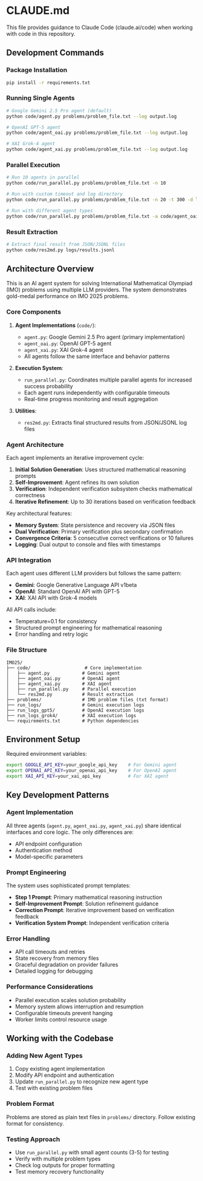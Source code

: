 # CLAUDE.md

This file provides guidance to Claude Code (claude.ai/code) when working with code in this repository.

## Development Commands

### Package Installation
```bash
pip install -r requirements.txt
```

### Running Single Agents
```bash
# Google Gemini 2.5 Pro agent (default)
python code/agent.py problems/problem_file.txt --log output.log

# OpenAI GPT-5 agent
python code/agent_oai.py problems/problem_file.txt --log output.log

# XAI Grok-4 agent
python code/agent_xai.py problems/problem_file.txt --log output.log
```

### Parallel Execution
```bash
# Run 10 agents in parallel
python code/run_parallel.py problems/problem_file.txt -n 10

# Run with custom timeout and log directory
python code/run_parallel.py problems/problem_file.txt -n 20 -t 300 -d logs/custom

# Run with different agent types
python code/run_parallel.py problems/problem_file.txt -a code/agent_oai.py -n 10
```

### Result Extraction
```bash
# Extract final result from JSON/JSONL files
python code/res2md.py logs/results.jsonl
```

## Architecture Overview

This is an AI agent system for solving International Mathematical Olympiad (IMO) problems using multiple LLM providers. The system demonstrates gold-medal performance on IMO 2025 problems.

### Core Components

1. **Agent Implementations** (`code/`):
   - `agent.py`: Google Gemini 2.5 Pro agent (primary implementation)
   - `agent_oai.py`: OpenAI GPT-5 agent
   - `agent_xai.py`: XAI Grok-4 agent
   - All agents follow the same interface and behavior patterns

2. **Execution System**:
   - `run_parallel.py`: Coordinates multiple parallel agents for increased success probability
   - Each agent runs independently with configurable timeouts
   - Real-time progress monitoring and result aggregation

3. **Utilities**:
   - `res2md.py`: Extracts final structured results from JSON/JSONL log files

### Agent Architecture

Each agent implements an iterative improvement cycle:

1. **Initial Solution Generation**: Uses structured mathematical reasoning prompts
2. **Self-Improvement**: Agent refines its own solution
3. **Verification**: Independent verification subsystem checks mathematical correctness
4. **Iterative Refinement**: Up to 30 iterations based on verification feedback

Key architectural features:
- **Memory System**: State persistence and recovery via JSON files
- **Dual Verification**: Primary verification plus secondary confirmation
- **Convergence Criteria**: 5 consecutive correct verifications or 10 failures
- **Logging**: Dual output to console and files with timestamps

### API Integration

Each agent uses different LLM providers but follows the same pattern:
- **Gemini**: Google Generative Language API v1beta
- **OpenAI**: Standard OpenAI API with GPT-5
- **XAI**: XAI API with Grok-4 models

All API calls include:
- Temperature=0.1 for consistency
- Structured prompt engineering for mathematical reasoning
- Error handling and retry logic

### File Structure

```
IMO25/
├── code/                    # Core implementation
│   ├── agent.py            # Gemini agent
│   ├── agent_oai.py        # OpenAI agent
│   ├── agent_xai.py        # XAI agent
│   ├── run_parallel.py     # Parallel execution
│   └── res2md.py           # Result extraction
├── problems/               # IMO problem files (txt format)
├── run_logs/               # Gemini execution logs
├── run_logs_gpt5/          # OpenAI execution logs
├── run_logs_grok4/         # XAI execution logs
└── requirements.txt        # Python dependencies
```

## Environment Setup

Required environment variables:
```bash
export GOOGLE_API_KEY=your_google_api_key    # For Gemini agent
export OPENAI_API_KEY=your_openai_api_key    # For OpenAI agent
export XAI_API_KEY=your_xai_api_key          # For XAI agent
```

## Key Development Patterns

### Agent Implementation
All three agents (`agent.py`, `agent_oai.py`, `agent_xai.py`) share identical interfaces and core logic. The only differences are:
- API endpoint configuration
- Authentication method
- Model-specific parameters

### Prompt Engineering
The system uses sophisticated prompt templates:
- **Step 1 Prompt**: Primary mathematical reasoning instruction
- **Self-Improvement Prompt**: Solution refinement guidance
- **Correction Prompt**: Iterative improvement based on verification feedback
- **Verification System Prompt**: Independent verification criteria

### Error Handling
- API call timeouts and retries
- State recovery from memory files
- Graceful degradation on provider failures
- Detailed logging for debugging

### Performance Considerations
- Parallel execution scales solution probability
- Memory system allows interruption and resumption
- Configurable timeouts prevent hanging
- Worker limits control resource usage

## Working with the Codebase

### Adding New Agent Types
1. Copy existing agent implementation
2. Modify API endpoint and authentication
3. Update `run_parallel.py` to recognize new agent type
4. Test with existing problem files

### Problem Format
Problems are stored as plain text files in `problems/` directory. Follow existing format for consistency.

### Testing Approach
- Use `run_parallel.py` with small agent counts (3-5) for testing
- Verify with multiple problem types
- Check log outputs for proper formatting
- Test memory recovery functionality